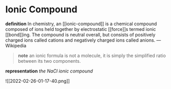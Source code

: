 # Ionic Compound

**definition** In chemistry, an [[ionic-compound]] is a chemical compound composed of ions held together by electrostatic [[force]]s termed ionic [[bond]]ing. The compound is neutral overall, but consists of positively charged ions called cations and negatively charged ions called anions. &mdash; Wikipedia

> **note** an ionic formula is not a molecule, it is simply the simplified ratio between its two components.

**representation** _the $NaCl$ ionic compound_

![[2022-02-26-01-17-40.png]]
